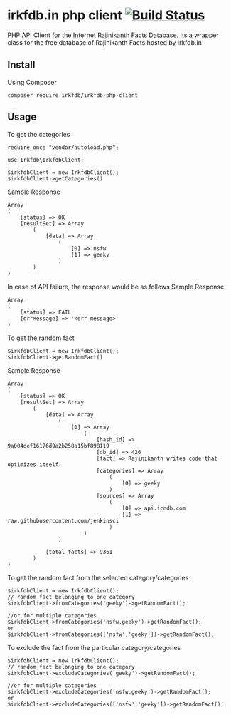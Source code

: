 # irkfdb.in php client [![Build Status](https://travis-ci.org/irkfdb/irkfdb-php-client.svg?branch=master)](https://travis-ci.org/irkfdb/irkfdb-php-client)
PHP API Client for the Internet Rajinikanth Facts Database. Its a wrapper class for the free database of Rajinikanth Facts hosted by irkfdb.in

## Install
Using Composer

```
composer require irkfdb/irkfdb-php-client
```

## Usage
To get the categories
```
require_once "vendor/autoload.php";

use Irkfdb\IrkfdbClient;

$irkfdbClient = new IrkfdbClient();
$irkfdbClient->getCategories()
```

Sample Response
```
Array
(
    [status] => OK
    [resultSet] => Array
        (
            [data] => Array
                (
                    [0] => nsfw
                    [1] => geeky
                )
        )
)
```

In case of API failure, the response would be as follows
Sample Response
```
Array
(
    [status] => FAIL
    [errMessage] => '<err message>'
)
```

To get the random fact
```
$irkfdbClient = new IrkfdbClient();
$irkfdbClient->getRandomFact()
```

Sample Response
```
Array
(
    [status] => OK
    [resultSet] => Array
        (
            [data] => Array
                (
                    [0] => Array
                        (
                            [hash_id] => 9a004def16176d9a2b258a15bf898119
                            [db_id] => 426
                            [fact] => Rajinikanth writes code that optimizes itself.
                            [categories] => Array
                                (
                                    [0] => geeky
                                )
                            [sources] => Array
                                (
                                    [0] => api.icndb.com
                                    [1] => raw.githubusercontent.com/jenkinsci
                                )
                        )
                )

            [total_facts] => 9361
        )
)
```

To get the random fact from the selected category/categories
```
$irkfdbClient = new IrkfdbClient();
// random fact belonging to one category
$irkfdbClient->fromCategories('geeky')->getRandomFact();

//or for multiple categories
$irkfdbClient->fromCategories('nsfw,geeky')->getRandomFact();
or
$irkfdbClient->fromCategories(['nsfw','geeky'])->getRandomFact();
```

To exclude the fact from the particular category/categories
```
$irkfdbClient = new IrkfdbClient();
// random fact belonging to one category
$irkfdbClient->excludeCategories('geeky')->getRandomFact();

//or for multiple categories
$irkfdbClient->excludeCategories('nsfw,geeky')->getRandomFact();
or
$irkfdbClient->excludeCategories(['nsfw','geeky'])->getRandomFact();
```
